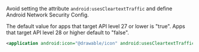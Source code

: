 Avoid setting the attribute `android:usesCleartextTraffic` and define Android Network Security Config.

The default value for apps that target API level 27 or lower is "true". Apps that target API level 28 or higher default to "false".

```xml
<application android:icon="@drawable/icon" android:usesCleartextTraffic="false">
```
